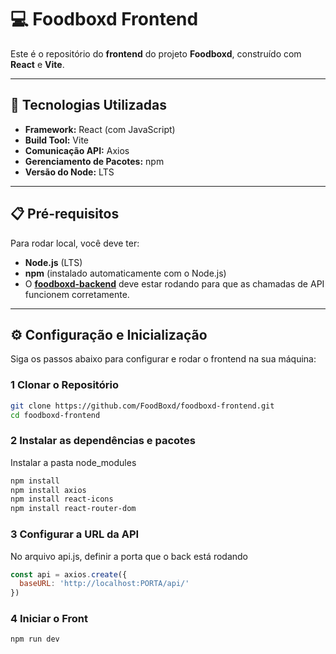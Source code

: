 # 💻 Foodboxd Frontend

Este é o repositório do **frontend** do projeto **Foodboxd**, construído com **React** e **Vite**.

---

## 🚀 Tecnologias Utilizadas

- **Framework:** React (com JavaScript)
- **Build Tool:** Vite
- **Comunicação API:** Axios
- **Gerenciamento de Pacotes:** npm
- **Versão do Node:** LTS

---

## 📋 Pré-requisitos

Para rodar local, você deve ter:

- **Node.js** (LTS)
- **npm** (instalado automaticamente com o Node.js)
- O **[foodboxd-backend](https://github.com/FoodBoxd/foodboxd-backend)** deve estar rodando para que as chamadas de API funcionem corretamente.

---

## ⚙️ Configuração e Inicialização

Siga os passos abaixo para configurar e rodar o frontend na sua máquina:

### 1️ Clonar o Repositório

```bash
git clone https://github.com/FoodBoxd/foodboxd-frontend.git
cd foodboxd-frontend
```

### 2 Instalar as dependências e pacotes
Instalar a pasta node_modules

```bash
npm install
npm install axios
npm install react-icons
npm install react-router-dom
```

### 3 Configurar a URL da API
No arquivo api.js, definir a porta que o back está rodando

```javascript
const api = axios.create({
  baseURL: 'http://localhost:PORTA/api/'
})
```

### 4 Iniciar o Front
```bash
npm run dev
```